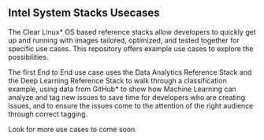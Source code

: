 ## Intel System Stacks Usecases

The Clear Linux* OS  based reference stacks allow developers to quickly get up and running with images tailored, optimized, and tested together for specific use cases. This repository offers example use cases to explore the possibilities.

The first End to End use case uses the Data Analytics Reference Stack and the Deep Learning Reference Stack to walk through a classification example, using data from GitHub* to show how Machine Learning can analyze and tag new issues to save time for developers who are creating issues, and to ensure the issues come to the attention of the right audience through correct tagging.

Look for more use cases to come soon.
